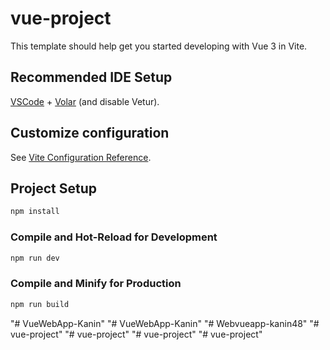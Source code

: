 # vue-project

This template should help get you started developing with Vue 3 in Vite.

## Recommended IDE Setup

[VSCode](https://code.visualstudio.com/) + [Volar](https://marketplace.visualstudio.com/items?itemName=Vue.volar) (and disable Vetur).

## Customize configuration

See [Vite Configuration Reference](https://vite.dev/config/).

## Project Setup

```sh
npm install
```

### Compile and Hot-Reload for Development

```sh
npm run dev
```

### Compile and Minify for Production

```sh
npm run build
```
"# VueWebApp-Kanin" 
"# VueWebApp-Kanin" 
"# Webvueapp-kanin48" 
"# vue-project" 
"# vue-project" 
"# vue-project" 
"# vue-project" 
